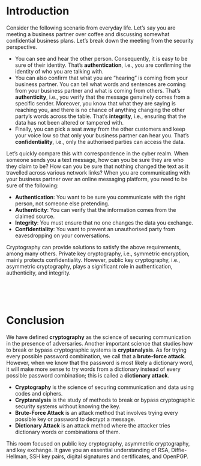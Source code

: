 # Introduction

Consider the following scenario from everyday life. Let’s say you are meeting a business partner over coffee and discussing somewhat confidential business plans. Let’s break down the meeting from the security perspective.

- You can see and hear the other person. Consequently, it is easy to be sure of their identity. That’s **authentication**, i.e., you are confirming the identity of who you are talking with.
- You can also confirm that what you are “hearing” is coming from your business partner. You can tell what words and sentences are coming from your business partner and what is coming from others. That’s **authenticity**, i.e., you verify that the message genuinely comes from a specific sender. Moreover, you know that what they are saying is reaching you, and there is no chance of anything changing the other party’s words across the table. That’s **integrity**, i.e., ensuring that the data has not been altered or tampered with.
- Finally, you can pick a seat away from the other customers and keep your voice low so that only your business partner can hear you. That’s **confidentiality**, i.e., only the authorised parties can access the data.

Let’s quickly compare this with correspondence in the cyber realm. When someone sends you a text message, how can you be sure they are who they claim to be? How can you be sure that nothing changed the text as it travelled across various network links? When you are communicating with your business partner over an online messaging platform, you need to be sure of the following:

- **Authentication**: You want to be sure you communicate with the right person, not someone else pretending.
- **Authenticity**: You can verify that the information comes from the claimed source.
- **Integrity**: You must ensure that no one changes the data you exchange.
- **Confidentiality**: You want to prevent an unauthorised party from eavesdropping on your conversations.

Cryptography can provide solutions to satisfy the above requirements, among many others. Private key cryptography, i.e., symmetric encryption, mainly protects confidentiality. However, public key cryptography, i.e., asymmetric cryptography, plays a significant role in authentication, authenticity, and integrity.

&nbsp;

&nbsp;

# Conclusion

We have defined **cryptography** as the science of securing communication in the presence of adversaries. Another important science that studies how to break or bypass cryptographic systems is **cryptanalysis**. As for trying every possible password combination, we call that a **brute-force attack**. However, when we know that the password is most likely a dictionary word, it will make more sense to try words from a dictionary instead of every possible password combination; this is called a **dictionary attack**.

- **Cryptography** is the science of securing communication and data using codes and ciphers.
- **Cryptanalysis** is the study of methods to break or bypass cryptographic security systems without knowing the key.
- **Brute-Force Attack** is an attack method that involves trying every possible key or password to decrypt a message.
- **Dictionary Attack** is an attack method where the attacker tries dictionary words or combinations of them.

This room focused on public key cryptography, asymmetric cryptography, and key exchange. It gave you an essential understanding of RSA, Diffie-Hellman, <span style="color: inherit;">SSH</span> key pairs, digital signatures and certificates, and OpenPGP.